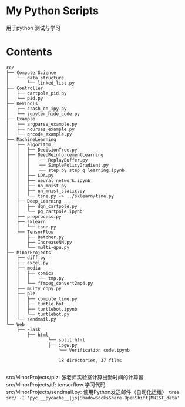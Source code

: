 # My Python Scripts
用于python 测试与学习  
# Contents  
```
rc/
├── ComputerScience
│   └── data_structure
│       └── linked_list.py
├── Controller
│   ├── cartpole_pid.py
│   └── pid.py
├── DevTools
│   ├── crash_on_ipy.py
│   └── jupyter_hide_code.py
├── Example
│   ├── argparse_example.py
│   ├── ncurses_example.py
│   └── qrcode_example.py
├── MachineLearning
│   ├── algorithm
│   │   ├── DecisionTree.py
│   │   ├── DeepReinforcementLearning
│   │   │   ├── ReplayBuffer.py
│   │   │   ├── SimplePolicyGradient.py
│   │   │   └── step by step q learning.ipynb
│   │   ├── LDA.py
│   │   ├── neural_network.ipynb
│   │   ├── nn_mnist.py
│   │   ├── nn_mnist_static.py
│   │   └── tsne.py -> ../sklearn/tsne.py
│   ├── Deep_Learning
│   │   ├── dqn_cartpole.py
│   │   └── pg_cartpole.ipynb
│   ├── preprocess.py
│   ├── sklearn
│   │   └── tsne.py
│   └── TensorFlow
│       ├── Batcher.py
│       ├── IncreaseNN.py
│       └── multi-gpu.py
├── MinorProjects
│   ├── diff.py
│   ├── excel.py
│   ├── media
│   │   ├── comics
│   │   │   └── tmp.py
│   │   └── ffmpeg_convert2mp4.py
│   ├── multy_copy.py
│   ├── plz
│   │   ├── compute_time.py
│   │   ├── turtle.bot
│   │   ├── turtlebot.ipynb
│   │   └── turtlebot.py
│   └── sendmail.py
└── Web
    ├── Flask
        ├── html
            │   └── split.html
                ├── ipgw.py
                    └── Verification code.ipynb

                    18 directories, 37 files
                    
```
src/MinorProjects/plz: 张老师实验室计算出勤时间的计算器  
src/MinorProjects/tf: tensorflow 学习代码  
src/MinorProjects/sendmail.py: 使用Python发送邮件（自动化运维）
`tree src/ -I 'pyc|__pycache__|js|ShadowSocksShare-OpenShift|MNIST_data'`

